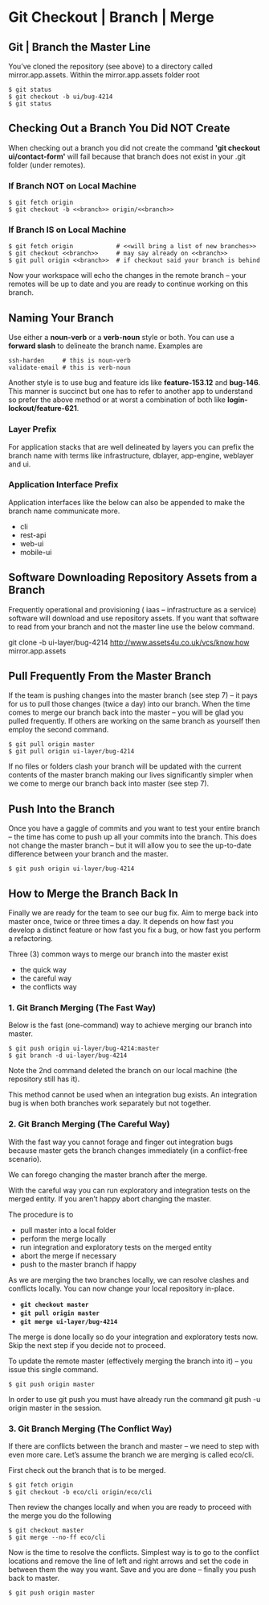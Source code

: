 
# Git Checkout | Branch | Merge


## Git | Branch the Master Line

You’ve cloned the repository (see above) to a directory called mirror.app.assets.  Within the mirror.app.assets folder root

    $ git status
    $ git checkout -b ui/bug-4214
    $ git status


## Checking Out a Branch You Did NOT Create

When checking out a branch you did not create the command **'git checkout ui/contact-form'** will fail because that branch does not exist in your .git folder (under remotes).


### If Branch NOT on Local Machine

    $ git fetch origin
    $ git checkout -b <<branch>> origin/<<branch>>


### If Branch IS on Local Machine

    $ git fetch origin            # <<will bring a list of new branches>>
    $ git checkout <<branch>>     # may say already on <<branch>>
    $ git pull origin <<branch>>  # if checkout said your branch is behind


Now your workspace will echo the changes in the remote branch – your remotes will be up to date and you are ready to continue working on this branch.


## Naming Your Branch

Use either a **noun-verb** or a **verb-noun** style or both. You can use a **forward slash** to delineate the branch name. Examples are

    ssh-harden     # this is noun-verb
    validate-email # this is verb-noun

Another style is to use bug and feature ids like **feature-153.12** and **bug-146**. This manner is succinct but one has to refer to another app to understand so prefer the above method or at worst a combination of both like **login-lockout/feature-621**.

### Layer Prefix

For application stacks that are well delineated by layers you can prefix the branch name with terms like infrastructure, dblayer, app-engine, weblayer and ui.

### Application Interface Prefix

Application interfaces like the below can also be appended to make the branch name communicate more.

- cli
- rest-api
- web-ui
- mobile-ui


## Software Downloading Repository Assets from a Branch

Frequently operational and provisioning ( iaas – infrastructure as a service) software will download and use repository assets. If you want that software to read from your branch and not the master line use the below command.

  git clone -b ui-layer/bug-4214 http://www.assets4u.co.uk/vcs/know.how mirror.app.assets


## Pull Frequently From the Master Branch

If the team is pushing changes into the master branch (see step 7) – it pays for us to pull those changes (twice a day) into our branch. When the time comes to merge our branch back into the master – you will be glad you pulled frequently. If others are working on the same branch as yourself then employ the second command.

    $ git pull origin master
    $ git pull origin ui-layer/bug-4214

If no files or folders clash your branch will be updated with the current contents of the master branch making our lives significantly simpler when we come to merge our branch back into master (see step 7).


## Push Into the Branch

Once you have a gaggle of commits and you want to test your entire branch – the time has come to push up all your commits into the branch. This does not change the master branch – but it will allow you to see the up-to-date difference between your branch and the master.

    $ git push origin ui-layer/bug-4214


## How to Merge the Branch Back In

Finally we are ready for the team to see our bug fix. Aim to merge back into master once, twice or three times a day. It depends on how fast you develop a distinct feature or how fast you fix a bug, or how fast you perform a refactoring.

Three (3) common ways to merge our branch into the master exist

- the quick way
- the careful way
- the conflicts way



### 1. Git Branch Merging (The Fast Way)

Below is the fast (one-command) way to achieve merging our branch into master.

    $ git push origin ui-layer/bug-4214:master
    $ git branch -d ui-layer/bug-4214

Note the 2nd command deleted the branch on our local machine (the repository still has it).

This method cannot be used when an integration bug exists. An integration bug is when both branches work separately but not together.



### 2. Git Branch Merging (The Careful Way)

With the fast way you cannot forage and finger out integration bugs because master gets the branch changes immediately (in a conflict-free scenario).

We can forego changing the master branch after the merge.

With the careful way you can run exploratory and integration tests on the merged entity. If you aren’t happy abort changing the master.

The procedure is to

- pull master into a local folder
- perform the merge locally
- run integration and exploratory tests on the merged entity
- abort the merge if necessary
- push to the master branch if happy

As we are merging the two branches locally, we can resolve clashes and conflicts locally. You can now change your local repository in-place.

- **`git checkout master`**
- **`git pull origin master`**
- **`git merge ui-layer/bug-4214`**

The merge is done locally so do your integration and exploratory tests now. Skip the next step if you decide not to proceed.

To update the remote master (effectively merging the branch into it) – you issue this single command.

    $ git push origin master

In order to use git push you must have already run the command git push -u origin master in the session.



### 3. Git Branch Merging (The Conflict Way)

If there are conflicts between the branch and master – we need to step with even more care. Let’s assume the branch we are merging is called eco/cli.

First check out the branch that is to be merged.

    $ git fetch origin
    $ git checkout -b eco/cli origin/eco/cli

Then review the changes locally and when you are ready to proceed with the merge you do the following

    $ git checkout master
    $ git merge --no-ff eco/cli

Now is the time to resolve the conflicts. Simplest way is to go to the conflict locations and remove the line of left and right arrows and set the code in between them the way you want. Save and you are done – finally you push back to master.

    $ git push origin master
